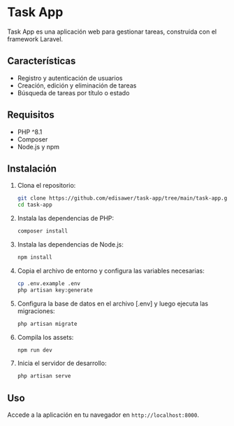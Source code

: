 # Task App

Task App es una aplicación web para gestionar tareas, construida con el framework Laravel.

## Características

- Registro y autenticación de usuarios
- Creación, edición y eliminación de tareas
- Búsqueda de tareas por título o estado

## Requisitos

- PHP ^8.1
- Composer
- Node.js y npm

## Instalación

1. Clona el repositorio:

    ```sh
    git clone https://github.com/edisawer/task-app/tree/main/task-app.git
    cd task-app
    ```

2. Instala las dependencias de PHP:

    ```sh
    composer install
    ```

3. Instala las dependencias de Node.js:

    ```sh
    npm install
    ```

4. Copia el archivo de entorno y configura las variables necesarias:

    ```sh
    cp .env.example .env
    php artisan key:generate
    ```

5. Configura la base de datos en el archivo [.env] y luego ejecuta las migraciones:

    ```sh
    php artisan migrate
    ```

6. Compila los assets:

    ```sh
    npm run dev
    ```

7. Inicia el servidor de desarrollo:

    ```sh
    php artisan serve
    ```

## Uso

Accede a la aplicación en tu navegador en `http://localhost:8000`.